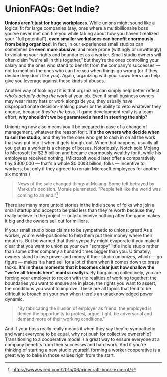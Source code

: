 # UnionFAQs: Get Indie?

**Unions aren't just for huge workplaces**. While unions might sound like a
logical fit for large companies (say, ones where a multibillionaire boss you've
never met can fire you while talking about how you haven't realized your "full
potential"), **even smaller workplaces can benefit enormously from being
organized**. In fact, in our experiences small studios can sometimes be **even
more abusive**, and more prone (wittingly or unwittingly) to violating your
rights and boundaries as a worker. Small studio owners will often claim "we're
all in this together," but they're the ones controlling your salary and the ones
who stand to benefit from the company's successes — not to mention the ones who
can fire you when things go wrong (or if they decide they don't like you).
Again, organizing with your coworkers can help give you leverage against these
kinds of abuses.

Another way of looking at it is that organizing can simply help better reflect
_who's actually doing the work_ at your job. Even if small business owners may
wear many hats or work alongside you, they usually have disproportionate
decision-making power or the ability to veto whatever they choose, because
_they're the boss_. If game development really is a team effort, **why shouldn't
we be guaranteed a hand in steering the ship**?

Unionizing now also means you'll be prepared in case of a change of management,
whatever the reason for it. **It's the owners who decide when to sell the
studio**, and they're the ones who get to cash in on all the work that was put
into it when it gets bought out. When that happens, usually all you get as a
worker is a change of bosses. Notoriously, Notch sold Mojang to Microsoft for
$2.5 billion and became enormously wealthy for it, while his employees received
nothing. (Microsoft would later offer a comparatively tiny
$300,000 — that's a whole $0.0003 billion, folks — incentive to workers, but
only if they agreed to remain Microsoft employees for another six months.)

> News of the sale changed things at Mojang. Some felt betrayed by Markus's
> decision. Morale plummeted. "People felt like the world was coming to an end."[^1]

There are many more untold stories in the indie scene of folks who join a small
startup and accept to be paid less than they're worth because they really
believe in the project — only to receive nothing after the game makes it big and
the owners sell out for millions.

If your small studio boss claims to be sympathetic to unions: great! As a
worker, you're well-positioned to help them put their money where their mouth
is. But be warned that their sympathy might evaporate if you make it clear that
you want to unionize your own "scrappy" little indie studio rather than some
other company a hundred times bigger than you. Ultimately, owners stand to lose
power and money if their studio unionizes, which — go figure — makes it a hard
sell for a lot of them when it comes down to brass tacks.  **It's in these
moments that it becomes clear just how shallow the "we're all friends here"
mantra really is**. By bargaining collectively, you are forcing your employer to
reckon with the realities of working together: the boundaries you want to ensure
are in place, the rights you want to assert, the conditions you want to improve.
These are all topics that tend to be difficult to broach on your own when
there's an unacknowledged power dynamic.

> "By fabricating the illusion of employer as friend, the employed is denied the
> opportunity to protest, argue, fight, be adversarial and demand more of their
> working conditions."

And if your boss really really means it when they say they're sympathetic and
want everyone to be equal, why not push for collective ownership? Transitioning
to a cooperative model is a great way to ensure everyone at a company benefits
from their successes and hard work. And if you're thinking of starting a new
studio yourself, forming a worker cooperative is a great way to bake in those
values right from the start.

[^1]: https://www.wired.com/2015/06/minecraft-book-excerpt/

